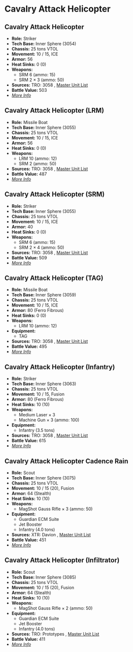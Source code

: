 # Cavalry Attack Helicopter 

## Cavalry Attack Helicopter 

- **Role:** Striker 
- **Tech Base:** Inner Sphere (3054) 
- **Chassis:** 25 tons VTOL 
- **Movement:** 10 / 15, ICE 
- **Armor:** 56 
- **Heat Sinks:** 0 (0) 
- **Weapons:** 
  - SRM 6 (ammo: 15) 
  - SRM 2 × 3 (ammo: 50) 
- **Sources:** TRO: 3058 , [Master Unit List](http://masterunitlist.info/Unit/Details/506) 
- **Battle Value:** 503 
- [*More Info*](cavalry_attack_helicopter/cavalry_attack_helicopter.md) 

## Cavalry Attack Helicopter (LRM) 

- **Role:** Missile Boat 
- **Tech Base:** Inner Sphere (3055) 
- **Chassis:** 25 tons VTOL 
- **Movement:** 10 / 15, ICE 
- **Armor:** 56 
- **Heat Sinks:** 0 (0) 
- **Weapons:** 
  - LRM 10 (ammo: 12) 
  - SRM 2 (ammo: 50) 
- **Sources:** TRO: 3058 , [Master Unit List](http://masterunitlist.info/Unit/Details/504) 
- **Battle Value:** 487 
- [*More Info*](cavalry_attack_helicopter/cavalry_attack_helicopter_lrm.md) 

## Cavalry Attack Helicopter (SRM) 

- **Role:** Striker 
- **Tech Base:** Inner Sphere (3055) 
- **Chassis:** 25 tons VTOL 
- **Movement:** 10 / 15, ICE 
- **Armor:** 40 
- **Heat Sinks:** 0 (0) 
- **Weapons:** 
  - SRM 6 (ammo: 15) 
  - SRM 2 × 4 (ammo: 50) 
- **Sources:** TRO: 3058 , [Master Unit List](http://masterunitlist.info/Unit/Details/505) 
- **Battle Value:** 509 
- [*More Info*](cavalry_attack_helicopter/cavalry_attack_helicopter_srm.md) 

## Cavalry Attack Helicopter (TAG) 

- **Role:** Missile Boat 
- **Tech Base:** Inner Sphere (3059) 
- **Chassis:** 25 tons VTOL 
- **Movement:** 10 / 15, ICE 
- **Armor:** 80 (Ferro Fibrous) 
- **Heat Sinks:** 0 (0) 
- **Weapons:** 
  - LRM 10 (ammo: 12) 
- **Equipment:** 
  - TAG 
- **Sources:** TRO: 3058 , [Master Unit List](http://masterunitlist.info/Unit/Details/507) 
- **Battle Value:** 495 
- [*More Info*](cavalry_attack_helicopter/cavalry_attack_helicopter_tag.md) 

## Cavalry Attack Helicopter (Infantry) 

- **Role:** Striker 
- **Tech Base:** Inner Sphere (3063) 
- **Chassis:** 25 tons VTOL 
- **Movement:** 10 / 15, Fusion 
- **Armor:** 80 (Ferro Fibrous) 
- **Heat Sinks:** 10 (10) 
- **Weapons:** 
  - Medium Laser × 3 
  - Machine Gun × 3 (ammo: 100) 
- **Equipment:** 
  - Infantry (3.5 tons) 
- **Sources:** TRO: 3058 , [Master Unit List](http://masterunitlist.info/Unit/Details/503) 
- **Battle Value:** 615 
- [*More Info*](cavalry_attack_helicopter/cavalry_attack_helicopter_infantry.md) 

## Cavalry Attack Helicopter Cadence Rain 

- **Role:** Scout 
- **Tech Base:** Inner Sphere (3075) 
- **Chassis:** 25 tons VTOL 
- **Movement:** 10 / 15 (20), Fusion 
- **Armor:** 64 (Stealth) 
- **Heat Sinks:** 10 (10) 
- **Weapons:** 
  - MagShot Gauss Rifle × 3 (ammo: 50) 
- **Equipment:** 
  - Guardian ECM Suite 
  - Jet Booster 
  - Infantry (4.0 tons) 
- **Sources:** XTR: Davion , [Master Unit List](http://masterunitlist.info/Unit/Details/508) 
- **Battle Value:** 451 
- [*More Info*](cavalry_attack_helicopter/cavalry_attack_helicopter_cadence_rain.md) 

## Cavalry Attack Helicopter (Infiltrator) 

- **Role:** Scout 
- **Tech Base:** Inner Sphere (3085) 
- **Chassis:** 25 tons VTOL 
- **Movement:** 10 / 15 (20), Fusion 
- **Armor:** 64 (Stealth) 
- **Heat Sinks:** 10 (10) 
- **Weapons:** 
  - MagShot Gauss Rifle × 2 (ammo: 50) 
- **Equipment:** 
  - Guardian ECM Suite 
  - Jet Booster 
  - Infantry (4.0 tons) 
- **Sources:** TRO: Prototypes , [Master Unit List](http://masterunitlist.info/Unit/Details/3909) 
- **Battle Value:** 411 
- [*More Info*](cavalry_attack_helicopter/cavalry_attack_helicopter_infiltrator.md) 

